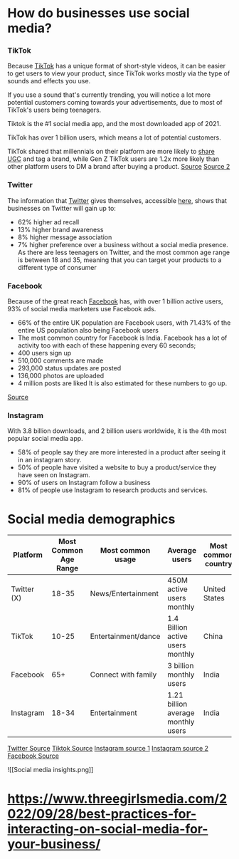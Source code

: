 # How do businesses use social media?
### TikTok
Because [TikTok](https://tiktok.com) has a unique format of short-style videos, it can be easier to get users to view your product, since TikTok works mostly via the type of sounds and effects you use.

If you use a sound that's currently trending, you will notice a lot more potential customers coming towards your advertisements, due to most of TikTok's users being teenagers.

Tiktok is the #1 social media app, and the most downloaded app of 2021.

TikTok has over 1 billion users, which means a lot of potential customers.

TikTok shared that millennials on their platform are more likely to [share UGC](https://www.tiktok.com/business/en-GB/insights/tt1167) and tag a brand, while Gen Z TikTok users are 1.2x more likely than other platform users to DM a brand after buying a product.
[Source](https://www.forbes.com/sites/forbesbusinesscouncil/2022/12/09/why-businesses-benefit-from-being-on-tiktok/?sh=5d1bfb7c6430)
[Source 2](https://thesocialshepherd.com/blog/tiktok-statistics)
### Twitter
The information that [Twitter](https://twitter.com) gives themselves, accessible [here](https://business.twitter.com/en/basics/intro-twitter-for-business.html), shows that businesses on Twitter will gain up to:
- 62% higher ad recall
- 13% higher brand awareness
- 8% higher message association
- 7% higher preference over a business without a social media presence.
As there are less teenagers on Twitter, and the most common age range is between 18 and 35, meaning that you can target your products to a different type of consumer

### Facebook
Because of the great reach [Facebook](https://facebook.com) has, with over 1 billion active users, 93% of social media marketers use Facebook ads.
- 66% of the entire UK population are Facebook users, with 71.43% of the entire US population also being Facebook users
- The most common country for Facebook is India.
Facebook has a lot of activity too with each of these happening every 60 seconds;
- 400 users sign up 
- 510,000 comments are made 
- 293,000 status updates are posted 
- 136,000 photos are uploaded
- 4 million posts are liked
It is also estimated for these numbers to go up.

[Source](https://thesocialshepherd.com/blog/facebook-statistics)

### Instagram
With 3.8 billion downloads, and 2 billion users worldwide, it is the 4th most popular social media app.
- 58% of people say they are more interested in a product after seeing it in an instagram story.
- 50% of people have visited a website to buy a product/service they have seen on Instagram.
- 90% of users on Instagram follow a business
- 81% of people use Instagram to research products and services.

# Social media demographics

| Platform | Most Common Age Range | Most common usage | Average users | Most common country|
| ---- |---- | ---- | --- | --- |
| Twitter (X) | 18-35 | News/Entertainment | 450M active users monthly | United States |
| TikTok | 10-25 | Entertainment/dance | 1.4 Billion active users monthly | China |
| Facebook | 65+ | Connect with family | 3 billion monthly users | India |
| Instagram | 18-34 | Entertainment | 1.21 billion average monthly users | India |

[Twitter Source](https://thesocialshepherd.com/blog/twitter-statistics)
[Tiktok Source](https://thesocialshepherd.com/blog/tiktok-statisticsS)
[Instagram source 1](https://www.statista.com/statistics/183585/instagram-number-of-global-users/)
[Instagram source 2](https://thesocialshepherd.com/blog/instagram-statistics)
[Facebook Source](https://thesocialshepherd.com/blog/facebook-statistics)


![[Social media insights.png]]
# https://www.threegirlsmedia.com/2022/09/28/best-practices-for-interacting-on-social-media-for-your-business/
